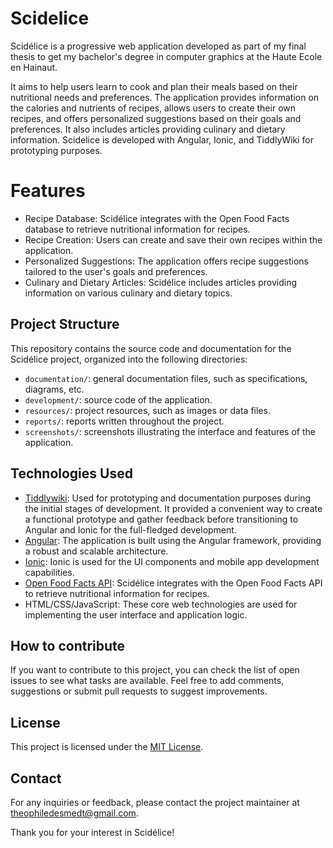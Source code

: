# Scidelice

Scidélice is a progressive web application developed as part of my final thesis to get my bachelor's degree in computer graphics at the Haute Ecole en Hainaut. 

It aims to help users learn to cook and plan their meals based on their nutritional needs and preferences. The application provides information on the calories and nutrients of recipes, allows users to create their own recipes, and offers personalized suggestions based on their goals and preferences. It also includes articles providing culinary and dietary information. Scidelice is developed with Angular, Ionic, and TiddlyWiki for prototyping purposes.

# Features

- Recipe Database: Scidélice integrates with the Open Food Facts database to retrieve nutritional information for recipes.
- Recipe Creation: Users can create and save their own recipes within the application.
- Personalized Suggestions: The application offers recipe suggestions tailored to the user's goals and preferences.
- Culinary and Dietary Articles: Scidélice includes articles providing information on various culinary and dietary topics.

## Project Structure

This repository contains the source code and documentation for the Scidélice project, organized into the following directories:

- `documentation/`: general documentation files, such as specifications, diagrams, etc.
- `development/`:  source code of the application.
- `resources/`: project resources, such as images or data files.
- `reports/`: reports written throughout the project.
- `screenshots/`: screenshots illustrating the interface and features of the application.

## Technologies Used

- [Tiddlywiki](https://tiddlywiki.com): Used for prototyping and documentation purposes during the initial stages of development. It provided a convenient way to create a functional prototype and gather feedback before transitioning to Angular and Ionic for the full-fledged development.
- [Angular](https://angular.io): The application is built using the Angular framework, providing a robust and scalable architecture.
- [Ionic](https://ionicframework.com/docs?=): Ionic is used for the UI components and mobile app development capabilities.
- [Open Food Facts API](https://openfoodfacts.github.io/api-documentation): Scidélice integrates with the Open Food Facts API to retrieve nutritional information for recipes.
- HTML/CSS/JavaScript: These core web technologies are used for implementing the user interface and application logic.

## How to contribute

If you want to contribute to this project, you can check the list of open issues to see what tasks are available. Feel free to add comments, suggestions or submit pull requests to suggest improvements.

## License

This project is licensed under the [MIT License](LICENSE).

## Contact

For any inquiries or feedback, please contact the project maintainer at theophiledesmedt@gmail.com.

Thank you for your interest in Scidélice!
